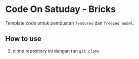 # Code On Satuday - Bricks
Template code untuk pembuatan `features` dan `freezed model`.

## How to use
1. clone repository ini dengan run `git clone `
